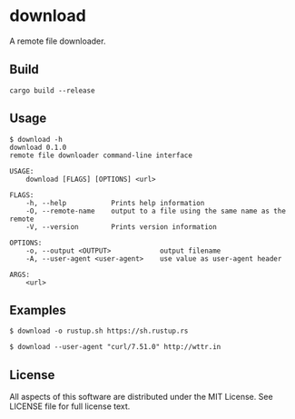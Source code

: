 # download
A remote file downloader.

## Build
```
cargo build --release
```

## Usage
```
$ download -h
download 0.1.0
remote file downloader command-line interface

USAGE:
    download [FLAGS] [OPTIONS] <url>

FLAGS:
    -h, --help           Prints help information
    -O, --remote-name    output to a file using the same name as the remote
    -V, --version        Prints version information

OPTIONS:
    -o, --output <OUTPUT>            output filename
    -A, --user-agent <user-agent>    use value as user-agent header

ARGS:
    <url>
```

## Examples
```
$ download -o rustup.sh https://sh.rustup.rs
```

```
$ download --user-agent "curl/7.51.0" http://wttr.in
```

## License
All aspects of this software are distributed under the MIT License. See LICENSE file for full license text.
